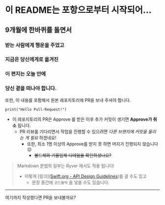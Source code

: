 # 이 README는 포항으로부터 시작되어…

## 9개월에 한바퀴를 돌면서

### 받는 사람에게 행운을 주었고

### 지금은 당신에게로 옮겨진

### 이 편지는 오늘 안에

### 당신 곁을 떠나야 합니다.

또한, 이 내용를 포함해서 원본 레포지토리에 PR을 보내 주셔야 합니다.

```
print("Hello Pull-Request!")

```

- 이 레포지토리의 PR은 Approve 를 받은 이후 추가 커밋이 생기면 **Approve가 취소** 됩니다.
    - PR 리뷰를 기다리면서 작업을 진행할 수 있으려면 *다른 브랜치에 커밋을 올리는 게 필요* 하겠네요!
        - 또한, 최소 1명 이상의 Approve를 받지 못 하면 머지가 진행되지 않습니다 😌
            - ~~볼드체와 기울임체 디테일을 확인하셨나요?~~

> Markdown 문법의 일부는 Ryver 에서도 적용 됩니다!
> 
> - 이렇게 [링크]([Swift.org - API Design Guidelines](https://www.swift.org/documentation/api-design-guidelines/))를 걸 수도 있고
>     - 문장 중간에 `코드블럭` 을 넣을 수도 있습니다.

---

여기까지 작성했다면 PR을 보내볼까요?
